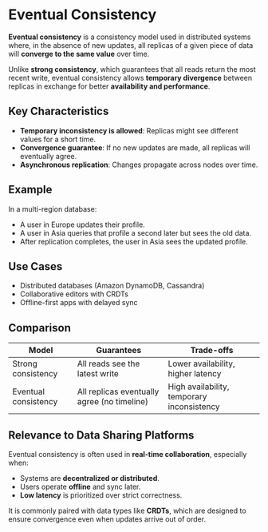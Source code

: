# Eventual Consistency

**Eventual consistency** is a consistency model used in distributed systems where, in the absence of new updates, all replicas of a given piece of data will **converge to the same value** over time.

Unlike **strong consistency**, which guarantees that all reads return the most recent write, eventual consistency allows **temporary divergence** between replicas in exchange for better **availability and performance**.

## Key Characteristics

- **Temporary inconsistency is allowed**: Replicas might see different values for a short time.
- **Convergence guarantee**: If no new updates are made, all replicas will eventually agree.
- **Asynchronous replication**: Changes propagate across nodes over time.

## Example

In a multi-region database:

- A user in Europe updates their profile.
- A user in Asia queries that profile a second later but sees the old data.
- After replication completes, the user in Asia sees the updated profile.

## Use Cases

- Distributed databases (Amazon DynamoDB, Cassandra)
- Collaborative editors with CRDTs
- Offline-first apps with delayed sync

## Comparison

| Model                 | Guarantees                                  | Trade-offs                          |
|----------------------|---------------------------------------------|-------------------------------------|
| Strong consistency   | All reads see the latest write              | Lower availability, higher latency |
| Eventual consistency | All replicas eventually agree (no timeline) | High availability, temporary inconsistency |

## Relevance to Data Sharing Platforms

Eventual consistency is often used in **real-time collaboration**, especially when:

- Systems are **decentralized or distributed**.
- Users operate **offline** and sync later.
- **Low latency** is prioritized over strict correctness.

It is commonly paired with data types like **CRDTs**, which are designed to ensure convergence even when updates arrive out of order.
